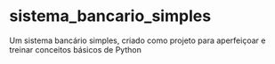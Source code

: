 # sistema_bancario_simples
Um sistema bancário simples, criado como projeto para aperfeiçoar e treinar conceitos básicos de Python
